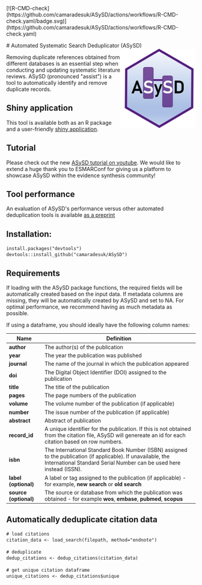 <!-- badges: start --> [![R-CMD-check](https://github.com/camaradesuk/ASySD/actions/workflows/R-CMD-check.yaml/badge.svg)](https://github.com/camaradesuk/ASySD/actions/workflows/R-CMD-check.yaml) <!-- badges: end -->

\# Automated Systematic Search Deduplicator (ASySD) <img src="man/figures/updated_logo.png" width="200px" align="right"/>

Removing duplicate references obtained from different databases is an essential step when conducting and updating systematic literature reviews. ASySD (pronounced "assist") is a tool to automatically identify and remove duplicate records.

## Shiny application

This tool is available both as an R package and a user-friendly [shiny application](https://camarades.shinyapps.io/ASySD/).

## Tutorial

Please check out the new [ASySD tutorial on youtube](https://www.youtube.com/watch?v=oCR1A_heFcs&t=42s). We would like to extend a huge thank you to ESMARConf for giving us a platform to showcase ASySD within the evidence synthesis community!

## Tool performance

An evaluation of ASySD's performance versus other automated deduplication tools is available [as a preprint](https://www.biorxiv.org/content/10.1101/2021.05.04.442412v1)

## Installation:

```{r}
install.packages("devtools")
devtools::install_github("camaradesuk/ASySD")
```

## Requirements

If loading with the ASySD package functions, the required fields will be automatically created based on the input data. If metadata columns are missing, they will be automatically created by ASySD and set to NA. For optimal performance, we recommend having as much metadata as possible.

If using a dataframe, you should ideally have the following column names:

| **Name**              | **Definition**                                                                                                                                                                        |
|---------------|--------------------------------------------------------|
| **author**            | The author(s) of the publication                                                                                                                                                      |
| **year**              | The year the publication was published                                                                                                                                                |
| **journal**           | The name of the journal in which the publication appeared                                                                                                                             |
| **doi**               | The Digital Object Identifier (DOI) assigned to the publication                                                                                                                       |
| **title**             | The title of the publication                                                                                                                                                          |
| **pages**             | The page numbers of the publication                                                                                                                                                   |
| **volume**            | The volume number of the publication (if applicable)                                                                                                                                  |
| **number**            | The issue number of the publication (if applicable)                                                                                                                                   |
| **abstract**          | Abstract of publication                                                                                                                                                               |
| **record_id**         | A unique identifier for the publication. If this is not obtained from the citation file, ASySD will genereate an id for each citation based on row numbers.                           |
| **isbn**              | The International Standard Book Number (ISBN) assigned to the publication (if applicable). If unavailable, the International Standard Serial Number can be used here instead (ISSN).  |
| **label (optional)**  | A label or tag assigned to the publication (if applicable) - for example, **new search** or **old search**                                                                            |
| **source (optional)** | The source or database from which the publication was obtained - for example **wos**, **embase**, **pubmed**, **scopus**                                                              |

## Automatically deduplicate citation data

```{r}
# load citations 
citation_data <- load_search(filepath, method="endnote")

# deduplicate
dedup_citations <- dedup_citations(citation_data)

# get unique citation dataframe
unique_citations <- dedup_citations$unique 

```
